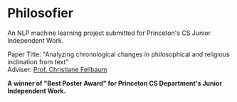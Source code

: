 # Philosofier
An NLP machine learning project submitted for Princeton's CS Junior Independent Work.  

Paper Title: "Analyzing chronological changes in philosophical and religious inclination from text"  
Adviser: [Prof. Christiane Fellbaum](https://www.cs.princeton.edu/~fellbaum/)

**A winner of "Best Poster Award" for Princeton CS Department's Junior Independent Work.**  
